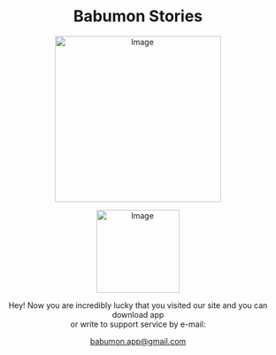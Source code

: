 <div align="center">
  <h1>Babumon Stories</h1>
</div>
<p align="center">
  <img src="https://ff8ab3cd842cea07f4e8dfc52abc7950ae6b16e285ad5a1b614a405-apidata.googleusercontent.com/download/storage/v1/b/babumon/o/babumon%20app%20icon.png?jk=ARTXCFH8rdPYSB6xlWsOFBfndF_WmVTX7TmE7PeJkoD5MizBm0s-4UMkvecIhsYj09KcNx8WMH-euUSNcRMOisPu9Dj4AD-WfhfUI6gFSRjpYIl_LR-BHZ2ayi_cJgubGYfAZOLTbjk6Dng9Qd86oioYF60zww049wzLt_X4MO4YTDgkqWtfvS9vkwGilk35v6QjwOuidd8O3DaQ-X3y_GOio-zP6GEgve7tjTMebY25JChm1e3WW4suUmpni2hYt2F_j3j0Ep0VlAjecR7ujdgdIXByyRVSIBjiMOrLkbzgFRng1eR_DH6CnPSaycYJ3lSaKFNPV2TpRpTdTro00mwv5kBNCCkYXT89UqG9L3sXmKeFD_041w2UC-tDpK3RgVfhQdy4xIfmALWLnDHO9mfNC8Qa3DvoAKQafBra1QLK8p5crCwDn_-MrBgwSg6lRlWGPnpmOSS9VNHew2chU8OtS1lu48Mz5DSBFO8Gm8j3fVUvGDAQi4dPuyaZnoTtePrTvSb9ETvwuXmZjsVyoFwVkUJf3Ak-i9p-V1EScBB3pC2l4RoEwvu_nIfbL0nI9Mr4Zkl-gNITyZomKFCdfUbAxRbPrJ4rdOgdbZDSbLofio1G-8OoCVKAh78EWWcm4Dq4T0mt-F0z7SyI-MXQ--rKdEgpZ-FuRkd-qIBjvB1TSLvWhHJJz-TLMq-U_J5VU9Cu3ETAF78yrpH6BxdyHzeC6sK81z2GHitl3eVLfawjgAL18u1Qv9vVYGVbcX6G4pEDMf4KzJzBV0mAFMJsUv9CdbYS-6U17iItaiUz3XzlGj_4R7d_WVjgjETTg28zsv-_5_Nu23-JD9iw03aGJJFp57_z_ErsyyIEsAb_NWDsp8Bh9q7fu96eKViuzdNZQX9FXR1HZ2WogqukAGydtB1YDMyD0jR7BBD4E3hrYfBy41YjWzmc0hPobIeeD2vQhYnc54lGQBHFTGRjPNiSEIC9y5omwg4gwwcTgsRfp66c6AKQcZBr7Uvxfw78AyREwecyoR_H5fnykMaBzM9OjmtF1utqFGgkaoPxZ8OyVXrBG4uJp8JWY0MdceZlY94zXFBh3bcph7Jiu89gqBrCnSocnWbK3wllPTXwu0ZddvGEpAgt6ncwsMjzYTN9QG5HsFqszh2ncUIIE61a03fYl6Jj_vz5kdkTy90tDfg71moW6gsFNQqEGQb7TQWmGuqDYJ7r79rQ8zY7Skd4ZQBiRWseJOz3JTTFtugn2YGNnadWKQxK4zhJJDj0hd9A3q-uNeAivu4sNw&isca=1" alt="Image" width="300">
</p>
<p align="center">
<img src="https://ff453e21e5df01074c5747052d51e60621e9bbca837ca49b116d273-apidata.googleusercontent.com/download/storage/v1/b/babumon/o/appstore.png?jk=ARTXCFH4K1nOHFTAvdF_BkMa-9xrOqpKMUzjfxHiz_jCcIcYmxQ7zCpTMTGs83E1YaLc5a0pUOnetj5BUrhBvHOe73F4WX1Ug628EaDKtzsg8Xk1L_lIPEolWlWOuWBi_XtcfurD3Z74DwpSORV9wnUxMcf2doGfwQKNHelFuHX1CKJm1f8IyrUybh1Vrng-37Y4vnNX7uuU9Bv5ugYe9WAl__tqRDqCz7s_oVM0MNix21DOzym9oLHHn2aBupZbhO0krrw2duvJw5zpPuNZFiJrbGvHTXWa5f4F2tjuVfNR68nB9LKeBfqruTGGYbTKCwhkeojGIXbOEZu9tbTBqCz7vYfVZ2RXythcCmzYjq9TIzpaO2uRACQQ0Z_YhT6itG5DzngpLfUFrKPbw-oOIzz26FJ0nZjViol8DRLghLcJbprSz84fS92dZKeIrSv5uasU9kpPaD5Gxhm8NDXGIZ_qOjpZqVjPzvETNt0oOUlH-y9hDMGHoXkrQaJX9T-1jv5z3iKV8F3Y_rJ0rdqXlz4jhjAXWc-jDpxq85PNVvJWIA__lx0ED9FwOoK0ZW5k4-dz9_c8uHX3YXnqRKBbk_Lj9KBQFfWXpnNNwr6-54LK443Ibnok02wkfBlGg7QJu-ugQW2OydbnidZGZfVxA3CSQHUPMiSUASuLrjgpTsbNMbRC0svrCVaFpuYVEu6zhPx_F_sETF4dhdUIN4AC0nm8z3k33NBVy52T-oDl9qJgl33StRsNM_FMq4yc_AHY596fCZXvrR4RAR7J2GQv9jzBvrHD5OHRPy_Mj42VXg2htAxAqbVziuxOxQSZ5ArKl5GEn_BQwm2dpRPNsEF-KVcFmAJebSLAAsIKat4Jq8c0udT_3BbTBkuvH6Tiy4w7vQpS95qiOz2AEXpp_Q-3AOA5htWjZ4eH1YBM5CSYZvK3TlW0tnzg2uClJuo9tLspzlw1LnwZp82qvx7v2vVmgP3AhUWqvLbJ4-U8JVvhSVjsJI9zGq71BHwck0CxYbksPMxVSytUW-YYyjtg_li1T--nsL170ycsYAFWOE5c9One9y4iuan93s915xSG5Jkmi7xNnHP9KR1Y9-ZsJfYIWNS9fMlk3EB6CLgGmAP3thn4LLNxeNi5l8rl1kZXxccSx4D93JiQ7N94YBD0SI1w3GSPFbc2qqjM7aN2KtnpTRjNEX4s6THCEiYsUYpZyUhTNlABnUUy_aYt_0xF25d8nJzR5XpK8ntmWc0EKcYwP6CQ_nV1nC3V48AWwg&isca=1" alt="Image" width="150">
</p>
<p align="center">
Hey! Now you are incredibly lucky that you visited our site and you can download app <br>
or write to support service by e-mail:
</p>
<p align="center">
  <a href="mailto:babumon.app@gmail.com">babumon.app@gmail.com</a>
</p>

